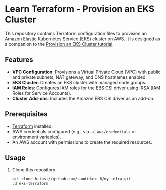 # Learn Terraform - Provision an EKS Cluster

This repository contains Terraform configuration files to provision an Amazon Elastic Kubernetes Service (EKS) cluster on AWS. It is designed as a companion to the [Provision an EKS Cluster tutorial](https://developer.hashicorp.com/terraform/tutorials/kubernetes/eks).

## Features

- **VPC Configuration**: Provisions a Virtual Private Cloud (VPC) with public and private subnets, NAT gateway, and DNS hostnames enabled.
- **EKS Cluster**: Creates an EKS cluster with managed node groups.
- **IAM Roles**: Configures IAM roles for the EBS CSI driver using IRSA (IAM Roles for Service Accounts).
- **Cluster Add-ons**: Includes the Amazon EBS CSI driver as an add-on.

## Prerequisites

- [Terraform](https://developer.hashicorp.com/terraform/downloads) installed.
- AWS credentials configured (e.g., via `~/.aws/credentials` or environment variables).
- An AWS account with permissions to create the required resources.

## Usage

1. Clone this repository:
   ```sh
   git clone https://github.com/candidate-6/my-infra.git
   cd eks-terraform
